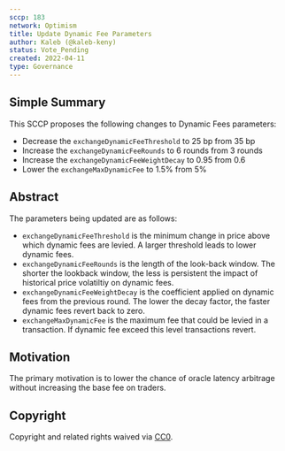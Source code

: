 ```yaml
---
sccp: 183
network: Optimism
title: Update Dynamic Fee Parameters
author: Kaleb (@kaleb-keny)
status: Vote_Pending
created: 2022-04-11
type: Governance
---
```


## Simple Summary

<!--"If you can't explain it simply, you don't understand it well enough." Provide a simplified and layman-accessible explanation of the SCCP.-->

This SCCP proposes the following changes to Dynamic Fees parameters:

- Decrease the `exchangeDynamicFeeThreshold` to 25 bp from 35 bp
- Increase the `exchangeDynamicFeeRounds` to 6 rounds from 3 rounds
- Increase the `exchangeDynamicFeeWeightDecay` to 0.95 from 0.6
- Lower the `exchangeMaxDynamicFee` to 1.5% from 5%

## Abstract

<!--A short (~200 word) description of the variable change proposed.-->

The parameters being updated are as follows:

- `exchangeDynamicFeeThreshold` is the minimum change in price above which dynamic fees are levied. A larger threshold leads to lower dynamic fees.
- `exchangeDynamicFeeRounds` is the length of the look-back window. The shorter the lookback window, the less is persistent the impact of historical price volatiltiy on dynamic fees.
- `exchangeDynamicFeeWeightDecay` is the coefficient applied on dynamic fees from the previous round. The lower the decay factor, the faster dynamic fees revert back to zero.
- `exchangeMaxDynamicFee` is the maximum fee that could be levied in a transaction. If dynamic fee exceed this level transactions revert.

## Motivation

<!--The motivation is critical for SCCPs that want to update variables within Synthetix. It should clearly explain why the existing variable is not incentive aligned. SCCP submissions without sufficient motivation may be rejected outright.-->

The primary motivation is to lower the chance of oracle latency arbitrage without increasing the base fee on traders.

## Copyright

Copyright and related rights waived via [CC0](https://creativecommons.org/publicdomain/zero/1.0/).
